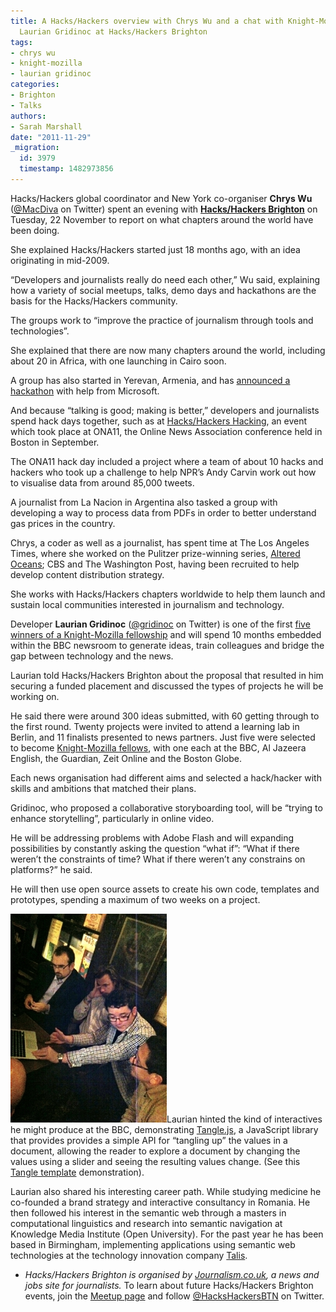 ```yaml
---
title: A Hacks/Hackers overview with Chrys Wu and a chat with Knight-Mozilla fellow
  Laurian Gridinoc at Hacks/Hackers Brighton
tags:
- chrys wu
- knight-mozilla
- laurian gridinoc
categories:
- Brighton
- Talks
authors:
- Sarah Marshall
date: "2011-11-29"
_migration:
  id: 3979
  timestamp: 1482973856
---
```


Hacks/Hackers global coordinator and New York co-organiser **Chrys Wu** ([@MacDiva][1] on Twitter) spent an evening with **[Hacks/Hackers Brighton][2]** on Tuesday, 22 November to report on what chapters around the world have been doing.

She explained Hacks/Hackers started just 18 months ago, with an idea originating in mid-2009.

&#8220;Developers and journalists really do need each other,&#8221; Wu said, explaining how a variety of social meetups, talks, demo days and hackathons are the basis for the Hacks/Hackers community.

The groups work to &#8220;improve the practice of journalism through tools and technologies&#8221;.

She explained that there are now many chapters around the world, including about 20 in Africa, with one launching in Cairo soon.

A group has also started in Yerevan, Armenia, and has [announced a hackathon][3] with help from Microsoft.

And because &#8220;talking is good; making is better,&#8221; developers and journalists spend hack days together, such as at [Hacks/Hackers Hacking][4], an event which took place at ONA11, the Online News Association conference held in Boston in September.

The ONA11 hack day included a project where a team of about 10 hacks and hackers who took up a challenge to help NPR&#8217;s Andy Carvin work out how to visualise data from around 85,000 tweets.

A journalist from La Nacion in Argentina also tasked a group with developing a way to process data from PDFs in order to better understand gas prices in the country.

Chrys, a coder as well as a journalist, has spent time at The Los Angeles Times, where she worked on the Pulitzer prize-winning series, [Altered Oceans][5]; CBS and The Washington Post, having been recruited to help develop content distribution strategy.

She works with Hacks/Hackers chapters worldwide to help them launch and sustain local communities interested in journalism and technology.

Developer **Laurian Gridinoc** ([@gridinoc][6] on Twitter) is one of the first [five winners of a Knight-Mozilla fellowship][7] and will spend 10 months embedded within the BBC newsroom to generate ideas, train colleagues and bridge the gap between technology and the news.

Laurian told Hacks/Hackers Brighton about the proposal that resulted in him securing a funded placement and discussed the types of projects he will be working on.

He said there were around 300 ideas submitted, with 60 getting through to the first round. Twenty projects were invited to attend a learning lab in Berlin, and 11 finalists presented to news partners. Just five were selected to become [Knight-Mozilla fellows][8], with one each at the BBC, Al Jazeera English, the Guardian, Zeit Online and the Boston Globe.

Each news organisation had different aims and selected a hack/hacker with skills and ambitions that matched their plans.

Gridinoc, who proposed a collaborative storyboarding tool, will be &#8220;trying to enhance storytelling&#8221;, particularly in online video.

He will be addressing problems with Adobe Flash and will expanding possibilities by constantly asking the question &#8220;what if&#8221;: &#8220;What if there weren&#8217;t the constraints of time? What if there weren&#8217;t any constrains on platforms?&#8221; he said.

He will then use open source assets to create his own code, templates and prototypes, spending a maximum of two weeks on a project.

[![Laurian Gridinoc demonstrates Tangle.js at Hacks/Hackers Brighton][9]][10]Laurian hinted the kind of interactives he might produce at the BBC, demonstrating [Tangle.js][11], a JavaScript library that provides provides a simple API for &#8220;tangling up&#8221; the values in a document, allowing the reader to explore a document by changing the values using a slider and seeing the resulting values change. (See this [Tangle template][12] demonstration).

Laurian also shared his interesting career path. While studying medicine he co-founded a brand strategy and interactive consultancy in Romania. He then followed his interest in the semantic web through a masters in computational linguistics and research into semantic navigation at Knowledge Media Institute (Open University). For the past year he has been based in Birmingham, implementing applications using semantic web technologies at the technology innovation company [Talis][13].

  * _Hacks/Hackers Brighton is organised by [Journalism.co.uk][14], a news and jobs site for journalists._ To learn about future Hacks/Hackers Brighton events, join the [Meetup page][15] and follow [@HacksHackersBTN][16] on Twitter.

 [1]: http://twitter.com/macdiva "Chrys Wu on Twitter"
 [2]: http://www.journalism.co.uk/hacks-and-hackers/s299/ "Journalism.co.uk"
 [3]: http://hackshackers.com/blog/2011/10/25/first-large-scale-hackathon-in-armenia/
 [4]: http://hackshackers.com/blog/2011/09/24/hacks-hackers-hacking-at-ona11-recap/
 [5]: http://www.latimes.com/news/local/la-oceans-series,0,7783938.special
 [6]: http://twitter.com/gridinoc "Laurian Gridinoc on Twitter"
 [7]: http://www.journalism.co.uk/news/knight-mozilla-names-news-technology-fellowship-winners/s2/a546633/ "Journalism.co.uk"
 [8]: http://blog.mozilla.com/blog/2011/11/04/journalism-in-the-open-the-201112-knight-mozilla-fellows-announced/
 [9]: /content-images/blog/2011/11/laurian-gridinoc-hacks-hackers-brighton.jpg "laurian-gridinoc-hacks-hackers-brighton"
 [10]: http://hackshackers.com/blog/2011/11/29/hackshackers-brighton-chrys-wu-laurian-gridinoc-nov-22-2011/laurian-gridinoc-hacks-hackers-brighton/
 [11]: http://worrydream.com/Tangle/download.html "Tangle.js"
 [12]: http://worrydream.com/Tangle/TangleTemplate.html "Tangle template"
 [13]: http://www.talis.com/
 [14]: http://journalism.co.uk
 [15]: http://www.meetup.com/Hacks-Hackers-Brighton/
 [16]: http://twitter.com/HacksHackersBTN